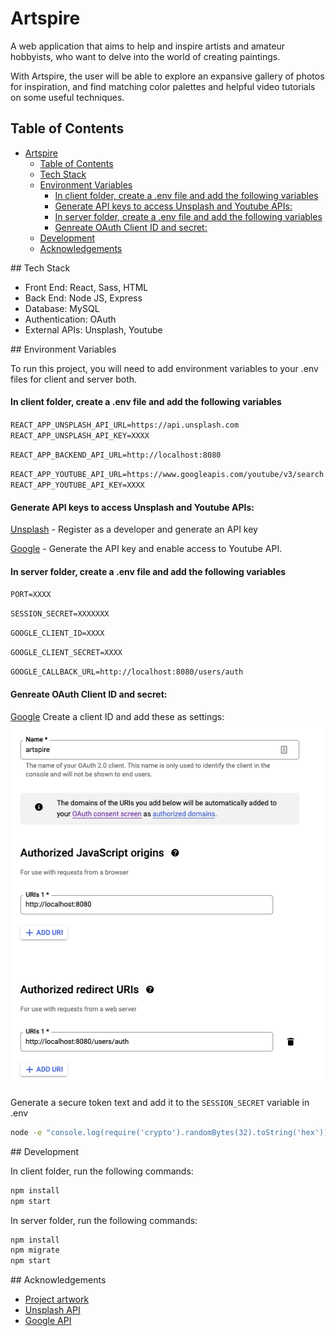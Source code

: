 # Artspire

A web application that aims to help and inspire artists and amateur hobbyists, who want to delve into the world of creating paintings.

With Artspire, the user will be able to explore an expansive gallery of photos for inspiration, and find matching color palettes and helpful video tutorials on some useful techniques.

## Table of Contents

- [Artspire](#artspire)
  - [Table of Contents](#table-of-contents)
  - [Tech Stack](#tech-stack)
  - [Environment Variables](#environment-variables)
      - [In client folder, create a .env file and add the following variables](#in-client-folder-create-a-env-file-and-add-the-following-variables)
      - [Generate API keys to access Unsplash and Youtube APIs:](#generate-api-keys-to-access-unsplash-and-youtube-apis)
      - [In server folder, create a .env file and add the following variables](#in-server-folder-create-a-env-file-and-add-the-following-variables)
      - [Genreate OAuth Client ID and secret:](#genreate-oauth-client-id-and-secret)
  - [Development](#development)
  - [Acknowledgements](#acknowledgements)

<a name="tech-stack"/>
## Tech Stack

-   Front End: React, Sass, HTML
-   Back End: Node JS, Express
-   Database: MySQL
-   Authentication: OAuth
-   External APIs: Unsplash, Youtube

<a name="environment-variables"/>
## Environment Variables

To run this project, you will need to add environment variables to your .env files for client and server both.

#### In client folder, create a .env file and add the following variables

`REACT_APP_UNSPLASH_API_URL=https://api.unsplash.com`
`REACT_APP_UNSPLASH_API_KEY=XXXX`

`REACT_APP_BACKEND_API_URL=http://localhost:8080`

`REACT_APP_YOUTUBE_API_URL=https://www.googleapis.com/youtube/v3/search`
`REACT_APP_YOUTUBE_API_KEY=XXXX`

#### Generate API keys to access Unsplash and Youtube APIs:

[Unsplash](https://unsplash.com/developers) - Register as a developer and generate an API key

[Google](https://developers.google.com/youtube/v3/getting-started) - Generate the API key and enable access to Youtube API.

#### In server folder, create a .env file and add the following variables

`PORT=XXXX`

`SESSION_SECRET=XXXXXXX`

`GOOGLE_CLIENT_ID=XXXX`

`GOOGLE_CLIENT_SECRET=XXXX`

`GOOGLE_CALLBACK_URL=http://localhost:8080/users/auth`

#### Genreate OAuth Client ID and secret:

[Google](https://developers.google.com/identity/protocols/oauth2) Create a client ID and add these as settings:
![Screenshot](project_images/oauth.png)

Generate a secure token text and add it to the `SESSION_SECRET` variable in .env

```bash
node -e "console.log(require('crypto').randomBytes(32).toString('hex'));"
```

<a name="development"/>
## Development

In client folder, run the following commands:

```bash
npm install
npm start
```

In server folder, run the following commands:

```bash
npm install
npm migrate
npm start
```

<a name="ack">
## Acknowledgements

-   [Project artwork](https://undraw.co/)
-   [Unsplash API](https://unsplash.com/developers)
-   [Google API](https://developers.google.com/youtube/v3)
